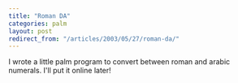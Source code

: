 ```yaml
---
title: "Roman DA"
categories: palm
layout: post
redirect_from: "/articles/2003/05/27/roman-da/"
---
```

I wrote a little palm program to convert between roman and arabic numerals. I'll put it online later!
